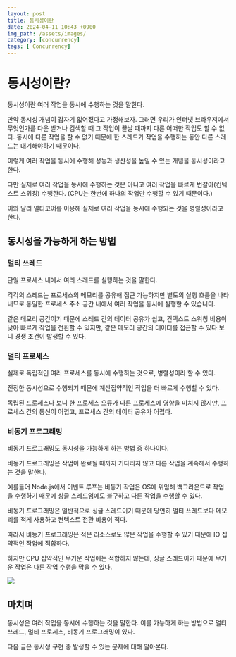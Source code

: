 ```yaml
---
layout: post
title: 동시성이란
date: 2024-04-11 10:43 +0900
img_path: /assets/images/
category: [concurrency]
tags: [ Concurrency]
---
```


# 동시성이란?
동시성이란 여러 작업을 동시에 수행하는 것을 말한다.

만약 동시성 개념이 갑자기 없어졌다고 가정해보자. 그러면 우리가 인터넷 브라우저에서 무엇인가를 다운 받거나 검색할 때 그 작업이 끝날 때까지 다른 어떠한 작업도 할 수 없다. 동시에 다른 작업을 할 수 없기 때문에 한 스레드가 작업을 수행하는 동안 다른 스레드는 대기해야하기 때문이다.

이렇게 여러 작업을 동시에 수행해 성능과 생산성을 높일 수 있는 개념을 동시성이라고 한다.

다만 실제로 여러 작업을 동시에 수행하는 것은 아니고 여러 작업을 빠르게 번갈아(컨텍스트 스위칭) 수행한다. (CPU는 한번에 하나의 작업만 수행할 수 있기 때문이다.)

이와 달리 멀티코어를 이용해 실제로 여러 작업을 동시에 수행되는 것을 병렬성이라고 한다.

## 동시성을 가능하게 하는 방법
### 멀티 쓰레드
단일 프로세스 내에서 여러 스레드를 실행하는 것을 말한다.

각각의 스레드는 프로세스의 메모리를 공유해 접근 가능하지만 별도의 실행 흐름을 나타내므로 동일한 프로세스 주소 공간 내에서 여러 작업을 동시에 실행할 수 있습니다.

같은 메모리 공간이기 때문에 스레드 간의 데이터 공유가 쉽고, 컨텍스트 스위칭 비용이 낮아 빠르게 작업을 전환할 수 있지만, 같은 메모리 공간의 데이터를 접근할 수 있다 보니 경쟁 조건이 발생할 수 있다.

### 멀티 프로세스 
실제로 독립적인 여러 프로세스를 동시에 수행하는 것으로, 병렬성이라 할 수 있다.

진정한 동시성으로 수행되기 때문에 계산집약적인 작업을 더 빠르게 수행할 수 있다.

독립된 프로세스다 보니 한 프로세스 오류가 다른 프로세스에 영향을 미치지 않지만, 프로세스 간의 통신이 어렵고, 프로세스 간의 데이터 공유가 어렵다.


### 비동기 프로그래밍
비동기 프로그래밍도 동시성을 가능하게 하는 방법 중 하나이다.

비동기 프로그래밍은 작업이 완료될 때까지 기다리지 않고 다른 작업을 계속헤서 수행하는 것을 말한다.

예를들어 Node.js에서 이벤트 루프는 비동기 작업은 OS에 위임해 백그라운드로 작업을 수행하기 때문에 싱글 스레드임에도 불구하고 다른 작업을 수행할 수 있다.

비동기 프로그래밍은 일반적으로 싱글 스레드이기 때문에 당연히 멀티 쓰레드보다 메모리를 적게 사용하고 컨텍스트 전환 비용이 적다. 

따라서 비동기 프로그래밍은 적은 리소스로도 많은 작업을 수행할 수 있기 때문에 IO 집약적인 작업에 적합하다.

하지만 CPU 집약적인 무거운 작업에는 적합하지 않는데, 싱글 스레드이기 때문에 무거운 작업은 다른 작업 수행을 막을 수 있다.  


![]({{site.url}}/assets/images/concurrency-paralleism.png)


## 마치며
동시성은 여러 작업을 동시에 수행하는 것을 말한다. 이를 가능하게 하는 방법으로 멀티 쓰레드, 멀티 프로세스, 비동기 프로그래밍이 있다.

다음 글은 동시성 구현 중 발생할 수 있는 문제에 대해 알아본다.






